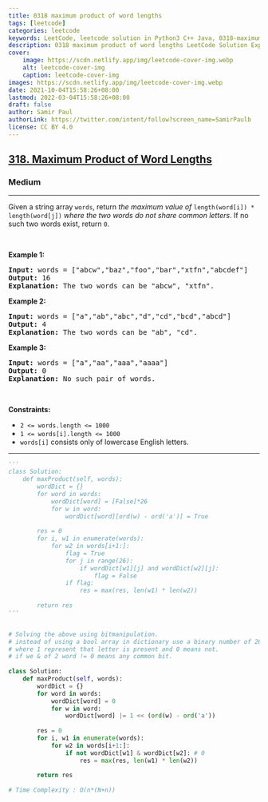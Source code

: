 ```yaml
---
title: 0318 maximum product of word lengths
tags: [leetcode]
categories: leetcode
keywords: LeetCode, leetcode solution in Python3 C++ Java, 0318-maximum-product-of-word-lengths solution
description: 0318 maximum product of word lengths LeetCode Solution Explained
cover:
    image: https://scdn.netlify.app/img/leetcode-cover-img.webp
    alt: leetcode-cover-img
    caption: leetcode-cover-img
images: https://scdn.netlify.app/img/leetcode-cover-img.webp
date: 2021-10-04T15:58:26+08:00
lastmod: 2022-03-04T15:58:26+08:00
draft: false
author: Samir Paul
authorLink: https://twitter.com/intent/follow?screen_name=SamirPaulb
license: CC BY 4.0
---
```



<h2><a href="https://leetcode.com/problems/maximum-product-of-word-lengths/">318. Maximum Product of Word Lengths</a></h2><h3>Medium</h3><hr><div><p>Given a string array <code>words</code>, return <em>the maximum value of</em> <code>length(word[i]) * length(word[j])</code> <em>where the two words do not share common letters</em>. If no such two words exist, return <code>0</code>.</p>

<p>&nbsp;</p>
<p><strong class="example">Example 1:</strong></p>

<pre><strong>Input:</strong> words = ["abcw","baz","foo","bar","xtfn","abcdef"]
<strong>Output:</strong> 16
<strong>Explanation:</strong> The two words can be "abcw", "xtfn".
</pre>

<p><strong class="example">Example 2:</strong></p>

<pre><strong>Input:</strong> words = ["a","ab","abc","d","cd","bcd","abcd"]
<strong>Output:</strong> 4
<strong>Explanation:</strong> The two words can be "ab", "cd".
</pre>

<p><strong class="example">Example 3:</strong></p>

<pre><strong>Input:</strong> words = ["a","aa","aaa","aaaa"]
<strong>Output:</strong> 0
<strong>Explanation:</strong> No such pair of words.
</pre>

<p>&nbsp;</p>
<p><strong>Constraints:</strong></p>

<ul>
	<li><code>2 &lt;= words.length &lt;= 1000</code></li>
	<li><code>1 &lt;= words[i].length &lt;= 1000</code></li>
	<li><code>words[i]</code> consists only of lowercase English letters.</li>
</ul>
</div>

---




```python
'''
class Solution:
    def maxProduct(self, words):
        wordDict = {}
        for word in words:
            wordDict[word] = [False]*26
            for w in word:
                wordDict[word][ord(w) - ord('a')] = True
        
        res = 0
        for i, w1 in enumerate(words):
            for w2 in words[i+1:]:
                flag = True
                for j in range(26):
                    if wordDict[w1][j] and wordDict[w2][j]:
                        flag = False
                if flag:
                    res = max(res, len(w1) * len(w2))
        
        return res   
'''


# Solving the above using bitmanipulation.
# instead of using a bool array in dictionary use a binary number of 26bits
# where 1 represent that letter is present and 0 means not.
# if we & of 2 word != 0 means any common bit. 
    
class Solution:
    def maxProduct(self, words):
        wordDict = {}
        for word in words:
            wordDict[word] = 0
            for w in word:
                wordDict[word] |= 1 << (ord(w) - ord('a'))
        
        res = 0
        for i, w1 in enumerate(words):
            for w2 in words[i+1:]:
                if not wordDict[w1] & wordDict[w2]: # 0
                    res = max(res, len(w1) * len(w2))
        
        return res  
        
# Time Complexity : O(n*(N+n))
```
